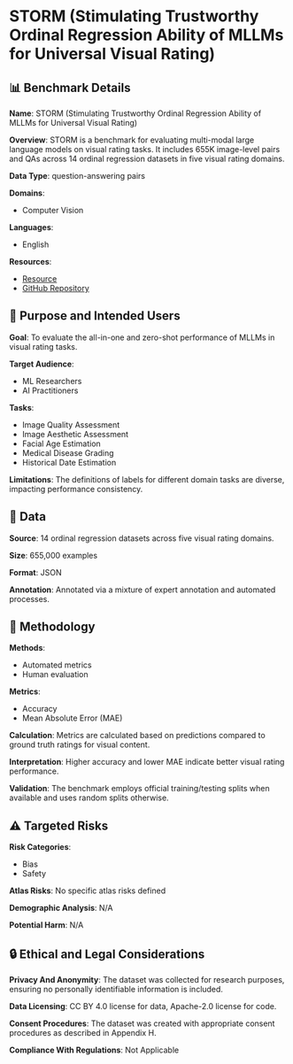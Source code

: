 # STORM (Stimulating Trustworthy Ordinal Regression Ability of MLLMs for Universal Visual Rating)

## 📊 Benchmark Details

**Name**: STORM (Stimulating Trustworthy Ordinal Regression Ability of MLLMs for Universal Visual Rating)

**Overview**: STORM is a benchmark for evaluating multi-modal large language models on visual rating tasks. It includes 655K image-level pairs and QAs across 14 ordinal regression datasets in five visual rating domains.

**Data Type**: question-answering pairs

**Domains**:
- Computer Vision

**Languages**:
- English

**Resources**:
- [Resource](https://storm-bench.github.io/)
- [GitHub Repository](https://github.com/aTongs1/STORM)

## 🎯 Purpose and Intended Users

**Goal**: To evaluate the all-in-one and zero-shot performance of MLLMs in visual rating tasks.

**Target Audience**:
- ML Researchers
- AI Practitioners

**Tasks**:
- Image Quality Assessment
- Image Aesthetic Assessment
- Facial Age Estimation
- Medical Disease Grading
- Historical Date Estimation

**Limitations**: The definitions of labels for different domain tasks are diverse, impacting performance consistency.

## 💾 Data

**Source**: 14 ordinal regression datasets across five visual rating domains.

**Size**: 655,000 examples

**Format**: JSON

**Annotation**: Annotated via a mixture of expert annotation and automated processes.

## 🔬 Methodology

**Methods**:
- Automated metrics
- Human evaluation

**Metrics**:
- Accuracy
- Mean Absolute Error (MAE)

**Calculation**: Metrics are calculated based on predictions compared to ground truth ratings for visual content.

**Interpretation**: Higher accuracy and lower MAE indicate better visual rating performance.

**Validation**: The benchmark employs official training/testing splits when available and uses random splits otherwise.

## ⚠️ Targeted Risks

**Risk Categories**:
- Bias
- Safety

**Atlas Risks**:
No specific atlas risks defined

**Demographic Analysis**: N/A

**Potential Harm**: N/A

## 🔒 Ethical and Legal Considerations

**Privacy And Anonymity**: The dataset was collected for research purposes, ensuring no personally identifiable information is included.

**Data Licensing**: CC BY 4.0 license for data, Apache-2.0 license for code.

**Consent Procedures**: The dataset was created with appropriate consent procedures as described in Appendix H.

**Compliance With Regulations**: Not Applicable
